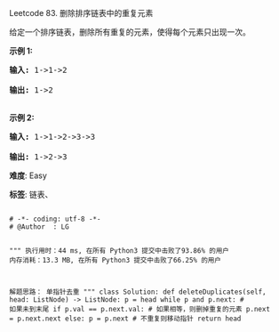 Leetcode 83. 删除排序链表中的重复元素
<p>给定一个排序链表，删除所有重复的元素，使得每个元素只出现一次。</p>


<p><strong>示例&nbsp;1:</strong></p>



<pre><strong>输入:</strong> 1-&gt;1-&gt;2

<strong>输出:</strong> 1-&gt;2

</pre>



<p><strong>示例&nbsp;2:</strong></p>



<pre><strong>输入:</strong> 1-&gt;1-&gt;2-&gt;3-&gt;3

<strong>输出:</strong> 1-&gt;2-&gt;3</pre>





 **难度**: Easy



 **标签**: 链表、 





<div class="hcb_wrap">
<pre class="prism undefined-numbers lang-python" data-lang="Python"><code>
# -*- coding: utf-8 -*-
# @Author  : LG

"""
执行用时：44 ms, 在所有 Python3 提交中击败了93.86% 的用户
内存消耗：13.3 MB, 在所有 Python3 提交中击败了66.25% 的用户

解题思路：
    单指针去重
"""
class Solution:
    def deleteDuplicates(self, head: ListNode) -> ListNode:
        p = head
        while p and p.next: # 如果未到末尾
            if p.val == p.next.val: # 如果相等，则删掉重复的元素
                p.next = p.next.next
            else:
                p = p.next  # 不重复则移动指针
        return head
</code></pre></div>
